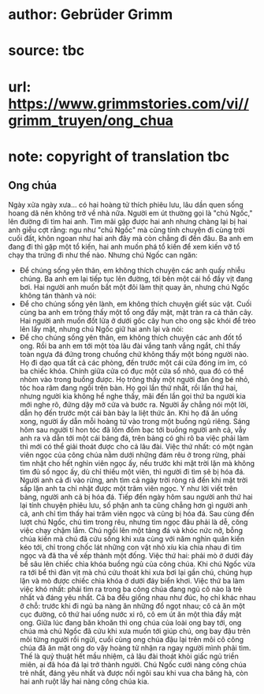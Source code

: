 # author: Gebrüder Grimm
# source: tbc
# url: https://www.grimmstories.com/vi//grimm_truyen/ong_chua
# note: copyright of translation tbc

## Ong chúa 

Ngày xửa ngày xưa... có hai hoàng tử thích phiêu lưu, lâu dần quen sống
hoang dã nên không trở về nhà nữa. Người em út thường gọi là "chú
Ngốc," lên đường đi tìm hai anh. Tìm mãi gặp được hai anh nhưng chàng
lại bị hai anh giễu cợt rằng: ngu như "chú Ngốc" mà cũng tính chuyện
đi cùng trời cuối đất, khôn ngoan như hai anh đây mà còn chẳng đi đến
đâu.
Ba anh em đang đi thì gặp một tổ kiến, hai anh muốn phá tổ kiến để xem
kiến vỡ tổ chạy tha trứng đi như thế nào. Nhưng chú Ngốc can ngăn:
- Để chúng sống yên thân, em không thích chuyện các anh quấy nhiễu
chúng.
Ba anh em lại tiếp tục lên đường, tới bên một cái hồ đầy vịt đang bơi.
Hai người anh muốn bắt một đôi làm thịt quay ăn, nhưng chú Ngốc không
tán thành và nói:
- Để cho chúng sống yên lành, em không thích chuyện giết súc vật.
Cuối cùng ba anh em trông thấy một tổ ong đầy mật, mật tràn ra cả thân
cây. Hai người anh muốn đốt lửa ở dưới gốc cây hun cho ong sặc khói để
trèo lên lấy mật, nhưng chú Ngốc giữ hai anh lại và nói:
- Để cho chúng sống yên thân, em không thích chuyện các anh đốt tổ ong.
Rồi ba anh em tới một tòa lâu đài vắng tanh vắng ngắt, chỉ thấy toàn
ngựa đá đứng trong chuồng chứ không thấy một bóng người nào. Họ đi dạo
qua tất cả các phòng, đến trước một cái cửa đóng im ỉm, có ba chiếc
khóa. Chính giữa cửa có đục một cửa sổ nhỏ, qua đó có thể nhòm vào trong
buồng được. Họ trông thấy một người đàn ông bé nhỏ, tóc hoa râm đang
ngồi trên bàn. Họ gọi lần thứ nhất, rồi lần thứ hai, nhưng người kia
không hề nghe thấy, mãi đến lần gọi thứ ba người kia mới nghe rõ, đứng
dậy mở cửa và bước ra.
Người ấy chẳng nói một lời, dẫn họ đến trước một cái bàn bày la liệt
thức ăn.
Khi họ đã ăn uống xong, người ấy dẫn mỗi hoàng tử vào trong một buồng
ngủ riêng.
Sáng hôm sau người tí hon tóc đã lốm đốm bạc tới buồng người anh cả, vẫy
anh ra và dẫn tới một cái bảng đá, trên bảng có ghi rõ ba việc phải làm
thì mới có thể giải thoát được cho cả lâu đài.
Việc thứ nhất: có một ngàn viên ngọc của công chúa nằm dưới những đám
rêu ở trong rừng, phải tìm nhặt cho hết nghìn viên ngọc ấy, nếu trước
khi mặt trời lặn mà không tìm đủ số ngọc ấy, dù chỉ thiếu một viên, thì
người đi tìm sẽ bị hóa đá.
Người anh cả đi vào rừng, anh tìm cả ngày trời ròng rã đến khi mặt trời
sắp lặn anh ta chỉ nhặt được một trăm viên ngọc. Y như lời viết trên
bảng, người anh cả bị hóa đá.
Tiếp đến ngày hôm sau người anh thứ hai lại tính chuyện phiêu lưu, số
phận anh ta cũng chẳng hơn gì người anh cả, anh chỉ tìm thấy hai trăm
viên ngọc và cũng bị hóa đá.
Sau cùng đến lượt chú Ngốc, chú tìm trong rêu, nhưng tìm ngọc đâu phải
là dễ, công việc chạy chậm lắm. Chú ngồi lên một tảng đá và khóc nức nở,
bỗng chúa kiến mà chú đã cứu sống khi xưa cùng với năm nghìn quân kiến
kéo tới, chỉ trong chốc lát những con vật nhỏ xíu kia chia nhau đi tìm
ngọc và đã tha về xếp thành một đống.
Việc thứ hai: phải mò ở dưới đáy bể sâu lên chiếc chìa khóa buồng ngủ
của công chúa.
Khi chú Ngốc vừa ra tới bể thì đàn vịt mà chú cứu thoát khi xưa bơi lại
gần chú, chúng hụp lặn và mò được chiếc chìa khóa ở dưới đáy biển khơi.
Việc thứ ba làm việc khó nhất: phải tìm ra trong ba công chúa đang ngủ
cô nào là trẻ nhất và đáng yêu nhất. Cả ba đều giống nhau như đúc, họ
chỉ khác nhau ở chỗ: trước khi đi ngủ ba nàng ăn những đồ ngọt nhau; cô
cả ăn một cục đường, cô thứ hai uống nước xi rô, cô em út ăn một thìa
đầy mật ong.
Giữa lúc đang băn khoăn thì ong chúa của loài ong bay tới, ong chúa mà
chú Ngốc đã cứu khi xưa muốn tới giúp chú, ong bay đậu trên môi từng
người rồi ngửi, cuối cùng ong chúa đậu lại trên môi cô công chúa đã ăn
mật ong do vậy hoàng tử nhận ra ngay người mình phải tìm.
Thế là quỷ thuật hết mầu nhiệm, cả lâu đài thoát khỏi giấc ngủ triền
miên, ai đã hóa đá lại trở thành người.
Chú Ngốc cưới nàng công chúa trẻ nhất, đáng yêu nhất và được nối ngôi
sau khi vua cha băng hà, còn hai anh ruột lấy hai nàng công chúa kia.
